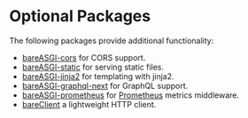 # Optional Packages

The following packages provide additional functionality:

* [bareASGI-cors](https://github.com/rob-blackbourn/bareasgi-cors) for CORS
    support.
* [bareASGI-static](https://github.com/rob-blackbourn/bareasgi-static) for
    serving static files.
* [bareASGI-jinja2](https://github.com/rob-blackbourn/bareasgi-jinja2) for
    templating with jinja2.
* [bareASGI-graphql-next](https://github.com/rob-blackbourn/bareasgi-graphql-next)
    for GraphQL support.
* [bareASGI-prometheus](https://github.com/rob-blackbourn/bareASGI-prometheus)
    for [Prometheus](https://prometheus.io) metrics middleware.
* [bareClient](https://github.com/rob-blackbourn/bareclient) a lightweight HTTP
    client.
